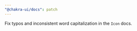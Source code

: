 ```yaml
---
"@chakra-ui/docs": patch
---
```


Fix typos and inconsistent word capitalization in the `Icon` docs.
